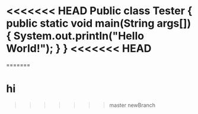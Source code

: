 <<<<<<< HEAD
Public class Tester
{
    public static void main(String args[])
    {
        System.out.println("Hello World!");
    }
}
<<<<<<< HEAD
=======
=======



# hi
>>>>>>> master
>>>>>>> newBranch

